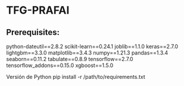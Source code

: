 # TFG-PRAFAI



## Prerequisites:

python-dateutil==2.8.2
scikit-learn==0.24.1
joblib==1.1.0
keras==2.7.0
lightgbm==3.3.0
matplotlib==3.4.3
numpy==1.21.3
pandas==1.3.4
seaborn==0.11.2
tabulate==0.8.9
tensorflow==2.7.0
tensorflow_addons==0.15.0
xgboost==1.5.0



Versión de Python
pip install -r /path/to/requirements.txt
